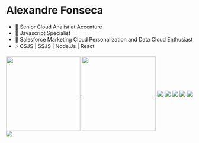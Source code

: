 
# Alexandre Fonseca

- 🔭 Senior Cloud Analist at Accenture
- 🌱 Javascript Specialist 
- 👯 Salesforce Marketing Cloud Personalization and Data Cloud Enthusiast
- ⚡ CSJS | SSJS | Node.Js | React 


<a href="https://github.com/alefnsc/">
  <img height=200 align="center" src="https://github-readme-stats.vercel.app/api?username=alefnsc&theme=dark&show_icons=false" />
</a>
<a href="https://github.com/alefnsc/">
  <img height=200 align="center" src="https://github-readme-stats.vercel.app/api/top-langs/?username=alefnsc&theme=dark" />
</a>

<a href="https://github.com/alefnsc/mcp-assets">
  <img align="center" src="https://github-readme-stats.vercel.app/api/pin/?username=alefnsc&repo=mcp-assets&theme=dark" />
</a>
<a href="https://github.com/alefnsc/bookstore-api">
  <img align="center" src="https://github-readme-stats.vercel.app/api/pin/?username=alefnsc&repo=bookstore-api&theme=dark" />
</a>

<a href="https://github.com/alefnsc/product-api">
  <img align="center" src="https://github-readme-stats.vercel.app/api/pin/?username=alefnsc&repo=product-api&theme=dark" />
</a>
<a href="https://github.com/alefnsc/oAuth">
  <img align="center" src="https://github-readme-stats.vercel.app/api/pin/?username=alefnsc&repo=oAuth&theme=dark" />
</a>

<a href="https://github.com/alefnsc/frontend_4_em_linha">
  <img align="center" src="https://github-readme-stats.vercel.app/api/pin/?username=alefnsc&repo=frontend_4_em_linha&theme=dark" />
</a>
<a href="https://github.com/alefnsc/petshop-api">
  <img align="center" src="https://github-readme-stats.vercel.app/api/pin/?username=alefnsc&repo=petshop-api&theme=dark" />
</a>
